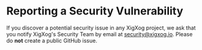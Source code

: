 # Reporting a Security Vulnerability

If you discover a potential security issue in any XigXog project, we ask that you notify XigXog's Security Team by email at [security@xigxog.io](mailto:security@xigxog.io). Please do **not** create a public GitHub issue.

